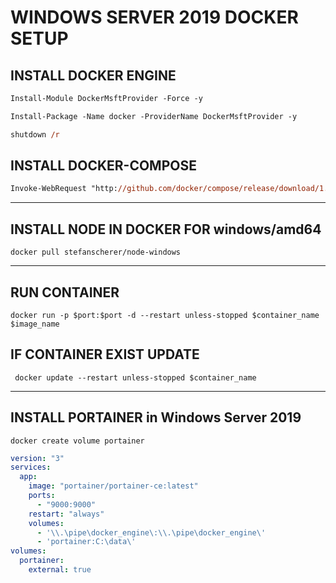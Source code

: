 # **WINDOWS SERVER 2019 DOCKER SETUP**

## **INSTALL DOCKER ENGINE**

```ps
Install-Module DockerMsftProvider -Force -y

Install-Package -Name docker -ProviderName DockerMsftProvider -y

shutdown /r
```

## **INSTALL DOCKER-COMPOSE**

```ps
Invoke-WebRequest "http://github.com/docker/compose/release/download/1.26.2/docker-compose-Windows-x86_64.exe" -UseBasic -OutFile $Env:ProgramFiles\Docker\docker-compose.exe

```

---

## **INSTALL NODE IN DOCKER FOR windows/amd64**

```
docker pull stefanscherer/node-windows
```

---

## **RUN CONTAINER**

```
docker run -p $port:$port -d --restart unless-stopped $container_name $image_name
```

## **IF CONTAINER EXIST UPDATE**

```
 docker update --restart unless-stopped $container_name
```

---

## **INSTALL PORTAINER in Windows Server 2019**

```
docker create volume portainer
```

```yml
version: "3"
services:
  app:
    image: "portainer/portainer-ce:latest"
    ports:
      - "9000:9000"
    restart: "always"
    volumes:
      - '\\.\pipe\docker_engine\:\\.\pipe\docker_engine\'
      - 'portainer:C:\data\'
volumes:
  portainer:
    external: true
```
